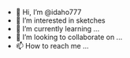- 👋 Hi, I’m @idaho777
- 👀 I’m interested in sketches
- 🌱 I’m currently learning ...
- 💞️ I’m looking to collaborate on ...
- 📫 How to reach me ...

<!---
idaho777/idaho777 is a ✨ special ✨ repository because its `README.md` (this file) appears on your GitHub profile.
You can click the Preview link to take a look at your changes.
--->
